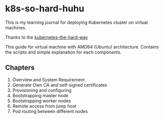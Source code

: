 # k8s-so-hard-huhu
This is my learning journal for deploying Kubernetes cluster on virtual machines.


Thanks to the [kubernetes-the-hard-way](https://github.com/kelseyhightower/kubernetes-the-hard-way)

This guide for virtual machine with AMD64 (Ubuntu) architecture. Contains the scripts and simple explanation for each components.

## Chapters
1. Overview and System Requirement
2. Generate Own CA and self-signed certificates
3. Provisioning and configuring
5. Bootstrapping master node
6. Bootstrapping worker nodes
7. Remote access from jump host
8. Pod routing between different nodes